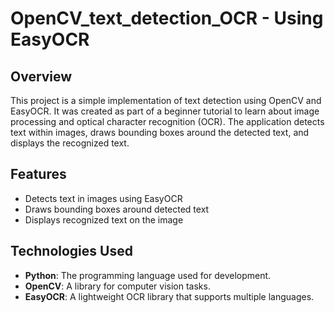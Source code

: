 # OpenCV_text_detection_OCR - Using EasyOCR

## Overview
This project is a simple implementation of text detection using OpenCV and EasyOCR. It was created as part of a beginner tutorial to learn about image processing and optical character recognition (OCR). The application detects text within images, draws bounding boxes around the detected text, and displays the recognized text.

## Features
- Detects text in images using EasyOCR
- Draws bounding boxes around detected text
- Displays recognized text on the image

## Technologies Used
- **Python**: The programming language used for development.
- **OpenCV**: A library for computer vision tasks.
- **EasyOCR**: A lightweight OCR library that supports multiple languages.
